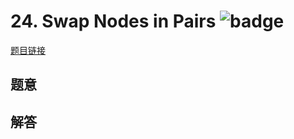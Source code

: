 # 24. Swap Nodes in Pairs ![badge](https://img.shields.io/badge/-medium-yellow?style=flat-square)

[题目链接](https://leetcode.com/problems/swap-nodes-in-pairs)

## 题意

## 解答

